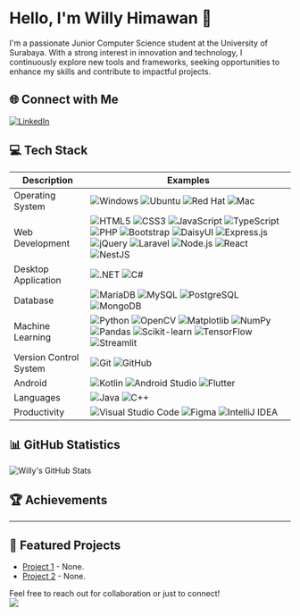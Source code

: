 # Hello, I'm **Willy Himawan** 👋

I'm a passionate Junior Computer Science student at the University of Surabaya. With a strong interest in innovation and technology, I continuously explore new tools and frameworks, seeking opportunities to enhance my skills and contribute to impactful projects.

## 🌐 Connect with Me
[![LinkedIn](https://img.shields.io/badge/LinkedIn-0077B5?style=flat&logo=linkedin&logoColor=ffffff)](https://www.linkedin.com/in/willy-himawan/)

## 💻 Tech Stack
| Description              | Examples                                                                                                                                                                                             |
|--------------------------|------------------------------------------------------------------------------------------------------------------------------------------------------------------------------------------------------|
| Operating System         | ![Windows](https://img.shields.io/badge/Windows-0078D6?style=flat&logo=windows&logoColor=ffffff) ![Ubuntu](https://img.shields.io/badge/Ubuntu-E95420?style=flat&logo=ubuntu&logoColor=ffffff) ![Red Hat](https://img.shields.io/badge/Red%20Hat-CC0000?style=flat&logo=redhat&logoColor=ffffff) ![Mac](https://img.shields.io/badge/Mac-000000?style=flat&logo=apple&logoColor=ffffff) |
| Web Development          | ![HTML5](https://img.shields.io/badge/HTML5-E34F26?style=flat&logo=html5&logoColor=ffffff) ![CSS3](https://img.shields.io/badge/CSS3-1572B6?style=flat&logo=css3&logoColor=ffffff) ![JavaScript](https://img.shields.io/badge/JavaScript-F7DF1E?style=flat&logo=javascript&logoColor=000000) ![TypeScript](https://img.shields.io/badge/TypeScript-007ACC?style=flat&logo=typescript&logoColor=ffffff) ![PHP](https://img.shields.io/badge/PHP-777BB4?style=flat&logo=php&logoColor=ffffff) ![Bootstrap](https://img.shields.io/badge/Bootstrap-7952B3?style=flat&logo=bootstrap&logoColor=ffffff) ![DaisyUI](https://img.shields.io/badge/DaisyUI-5D1C3E?style=flat&logo=daisyui&logoColor=ffffff) ![Express.js](https://img.shields.io/badge/Express.js-000000?style=flat&logo=express&logoColor=ffffff) ![jQuery](https://img.shields.io/badge/jQuery-0769AD?style=flat&logo=jquery&logoColor=ffffff) ![Laravel](https://img.shields.io/badge/Laravel-EF233C?style=flat&logo=laravel&logoColor=ffffff) ![Node.js](https://img.shields.io/badge/Node.js-339933?style=flat&logo=node.js&logoColor=ffffff) ![React](https://img.shields.io/badge/React-61DAFB?style=flat&logo=react&logoColor=000000) ![NestJS](https://img.shields.io/badge/NestJS-E0234E?style=flat&logo=nestjs&logoColor=ffffff) |
| Desktop Application      | ![.NET](https://img.shields.io/badge/.NET-512BD4?style=flat&logo=.net&logoColor=ffffff) ![C#](https://img.shields.io/badge/C%23-239120?style=flat&logo=csharp&logoColor=ffffff)                                                        |
| Database                 | ![MariaDB](https://img.shields.io/badge/MariaDB-003545?style=flat&logo=mariadb&logoColor=ffffff) ![MySQL](https://img.shields.io/badge/MySQL-4479A1?style=flat&logo=mysql&logoColor=ffffff) ![PostgreSQL](https://img.shields.io/badge/PostgreSQL-4169E1?style=flat&logo=postgresql&logoColor=ffffff) ![MongoDB](https://img.shields.io/badge/MongoDB-47A248?style=flat&logo=mongodb&logoColor=ffffff) |
| Machine Learning         | ![Python](https://img.shields.io/badge/Python-3776AB?style=flat&logo=python&logoColor=ffffff) ![OpenCV](https://img.shields.io/badge/OpenCV-5C3EE8?style=flat&logo=opencv&logoColor=ffffff) ![Matplotlib](https://img.shields.io/badge/Matplotlib-1F77B4?style=flat&logo=matplotlib&logoColor=ffffff) ![NumPy](https://img.shields.io/badge/NumPy-013243?style=flat&logo=numpy&logoColor=ffffff) ![Pandas](https://img.shields.io/badge/Pandas-150458?style=flat&logo=pandas&logoColor=ffffff) ![Scikit-learn](https://img.shields.io/badge/scikit-learn-F7931E?style=flat&logo=scikit-learn&logoColor=ffffff) ![TensorFlow](https://img.shields.io/badge/TensorFlow-FF6F20?style=flat&logo=tensorflow&logoColor=ffffff) ![Streamlit](https://img.shields.io/badge/Streamlit-FF4B4B?style=flat&logo=streamlit&logoColor=ffffff) |
| Version Control System   | ![Git](https://img.shields.io/badge/Git-F05032?style=flat&logo=git&logoColor=ffffff) ![GitHub](https://img.shields.io/badge/GitHub-181717?style=flat&logo=github&logoColor=ffffff)                 |
| Android                  | ![Kotlin](https://img.shields.io/badge/Kotlin-0095D5?style=flat&logo=kotlin&logoColor=ffffff) ![Android Studio](https://img.shields.io/badge/Android%20Studio-3DDC84?style=flat&logo=androidstudio&logoColor=000000) ![Flutter](https://img.shields.io/badge/Flutter-02569B?style=flat&logo=flutter&logoColor=ffffff) |
| Languages                    |   ![Java](https://img.shields.io/badge/Java-007396?style=flat&logo=java&logoColor=ffffff)  ![C++](https://img.shields.io/badge/C++-00599C?style=flat&logo=c++&logoColor=ffffff)                                                                                                                                                                                                   |
| Productivity             | ![Visual Studio Code](https://img.shields.io/badge/Visual%20Studio%20Code-007ACC?style=flat&logo=visual-studio-code&logoColor=ffffff) ![Figma](https://img.shields.io/badge/Figma-F24E1E?style=flat&logo=figma&logoColor=ffffff) ![IntelliJ IDEA](https://img.shields.io/badge/IntelliJ%20IDEA-000000?style=flat&logo=intellij-idea&logoColor=ffffff) |


## 📊 GitHub Statistics
![Willy's GitHub Stats](https://github-readme-stats.vercel.app/api?username=whoislily&show_icons=true&theme=dark&count_private=true)

## 🏆 Achievements
- - - - - - - - - - - -

## 📂 Featured Projects
- [Project 1](link-to-your-project) - None.
- [Project 2](link-to-your-project) - None.

Feel free to reach out for collaboration or just to connect!
<br>
[![](https://visitcount.itsvg.in/api?id=WhoIsLiLY&label=Profile%20Views&color=2&icon=1&pretty=false)](https://visitcount.itsvg.in)
<!--
**WhoIsLiLY/WhoIsLiLY** is a ✨ _special_ ✨ repository because its `README.md` (this file) appears on your GitHub profile.

Here are some ideas to get you started:

- 🔭 I’m currently working on ...
- 🌱 I’m currently learning ...
- 👯 I’m looking to collaborate on ...
- 🤔 I’m looking for help with ...
- 💬 Ask me about ...
- 📫 How to reach me: ...
- 😄 Pronouns: ...
- ⚡ Fun fact: ...
-->
